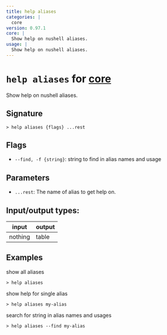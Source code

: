 ```yaml
---
title: help aliases
categories: |
  core
version: 0.97.1
core: |
  Show help on nushell aliases.
usage: |
  Show help on nushell aliases.
---
```

<!-- This file is automatically generated. Please edit the command in https://github.com/nushell/nushell instead. -->

# `help aliases` for [core](/commands/categories/core.md)

<div class='command-title'>Show help on nushell aliases.</div>

## Signature

```> help aliases {flags} ...rest```

## Flags

 -  `--find, -f {string}`: string to find in alias names and usage

## Parameters

 -  `...rest`: The name of alias to get help on.


## Input/output types:

| input   | output |
| ------- | ------ |
| nothing | table  |

## Examples

show all aliases
```nu
> help aliases

```

show help for single alias
```nu
> help aliases my-alias

```

search for string in alias names and usages
```nu
> help aliases --find my-alias

```
